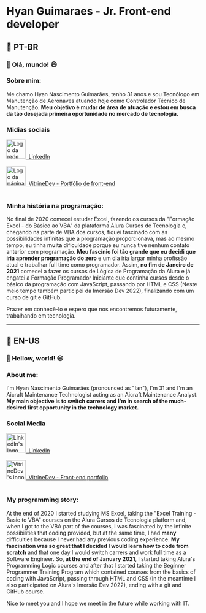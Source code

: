 Hyan Guimaraes - Jr. Front-end developer
===

💬 PT-BR
---

### 👋 Olá, mundo! 😄

### Sobre mim:
Me chamo Hyan Nascimento Guimarães, tenho 31 anos e sou Tecnólogo em Manutenção de Aeronaves atuando hoje como Controlador Técnico de Manutenção. **Meu objetivo é mudar de área de atuação e estou em busca da tão desejada primeira oportunidade no mercado de tecnologia.**

### Midias sociais
<a href="https://br.linkedin.com/in/hyanguimaraes"><img src="https://cdn.icon-icons.com/icons2/3041/PNG/512/linkedin_logo_icon_189225.png" alt="Logo da rede social LinkedIn" height=50px>&nbsp;&nbsp;LinkedIn</a><br><br>
<a href="https://cursos.alura.com.br/vitrinedev/hyangt"><img src="https://cursos.alura.com.br/assets/images/vitrine/logo-vitrinedev.svg" alt="Logo da página VitrineDev" height=50px>&nbsp;&nbsp;VitrineDev - Portfólio de front-end</a><br><br>

### Minha história na programação:
No final de 2020 comecei estudar Excel, fazendo os cursos da "Formação Excel - do Básico ao VBA" da plataforma Alura Cursos de Tecnologia e, chegando na parte de VBA dos cursos, fiquei fascinado com as possibilidades infinitas que a programação proporcionava, mas ao mesmo tempo, eu tinha **muita** dificuldade porque eu nunca tive nenhum contato anterior com programação.
**Meu fascínio foi tão grande que eu decidi que iria aprender programação do zero** e um dia iria largar minha profissão atual e trabalhar full time como programador. Assim, **no fim de Janeiro de 2021** comecei a fazer os cursos de Lógica de Programação da Alura e já engatei a Formação Programador Iniciante que continha cursos desde o básico da programação com JavaScript, passando por HTML e CSS (Neste meio tempo também participei da Imersão Dev 2022), finalizando com um curso de git e GitHub.

Prazer em conhecê-lo e espero que nos encontremos futuramente, trabalhando em tecnologia.

---

💬 EN-US
---

### 👋 Hellow, world! 😄

### About me:
I'm Hyan Nascimento Guimarães (pronounced as "Ian"), I'm 31 and I'm an Aicraft Maintenance Technologist acting as an Aicraft Maintenance Analyst. **My main objective is to switch carrers and I'm in search of the much-desired first opportunity in the technology market.**

### Social Media
<a href="https://br.linkedin.com/in/hyanguimaraes"><img src="https://cdn.icon-icons.com/icons2/3041/PNG/512/linkedin_logo_icon_189225.png" alt="LinkedIn's logo" height=50px>&nbsp;&nbsp;LinkedIn</a><br><br>
<a href="https://cursos.alura.com.br/vitrinedev/hyangt"><img src="https://cursos.alura.com.br/assets/images/vitrine/logo-vitrinedev.svg" alt="VitrineDev's logo" height=50px>&nbsp;&nbsp;VitrineDev - Front-end portfolio</a><br><br>

### My programming story:
At the end of 2020 I started studying MS Excel, taking the "Excel Training - Basic to VBA" courses on the Alura Cursos de Tecnologia platform and, when I got to the VBA part of the courses, I was fascinated by the infinite possibilities that coding provided, but at the same time, I had **many** difficulties because I never had any previous coding experience.
**My fascination was so great that I decided I would learn how to code from scratch** and that one day I would switch carrers and work full time as a Software Engineer. So, **at the end of January 2021**, I started taking Alura's Programming Logic courses and after that I started taking the Beginner Programmer Training Program which contained courses from the basics of coding with JavaScript, passing through HTML and CSS (In the meantime I also participated on Alura's Imersão Dev 2022), ending with a git and GitHub course.

Nice to meet you and I hope we meet in the future while working with IT.
